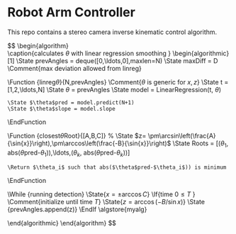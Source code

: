 # Robot Arm Controller

This repo contains a stereo camera inverse kinematic control algorithm. 

$$ 
\begin{algorithm}
\
\caption{calculates $\theta$ with linear regression smoothing }
\begin{algorithmic} [1]
\State prevAngles = deque([0,\ldots,0],maxlen=N) 
\State maxDiff = D \Comment{max deviation allowed from linreg}

\Function {linreg$\theta$}{N,prevAngles} \Comment{$\theta$ is generic  for $x,z$}
    \State t = [1,2,\ldots,N]
    \State $\theta$ = prevAngles
    \State model = LinearRegression(t, $\theta$)
    
    \State $\theta$pred = model.predict(N+1)
    \State $\theta$slope = model.slope
\EndFunction

\Function {closest$\theta$Root}{[A,B,C]}
    % \State $z= \pm\arcsin\left(\frac{A}{\sin{x}}\right),\pm\arccos\left(\frac{-B}{\sin{x}}\right)$
    \State Roots = [($\theta_1$, abs($\theta$pred-$\theta_1$)),\ldots,($\theta_k$, abs($\theta$pred-$\theta_k$))]
    
    \Return $\theta_i$ such that abs($\theta$pred-$\theta_i$)) is minimum
\EndFunction

\While {running detection}
    \State{$x = \pm\arccos{C}$}
    \If{time $0\leq T$  } \Comment{initialize until time $T$}
        \State{$z = \arccos{(-B/\sin{x}})$}
        \State {prevAngles.append(z)}
    \EndIf
\algstore{myalg}

\end{algorithmic}
\end{algorithm}
$$
